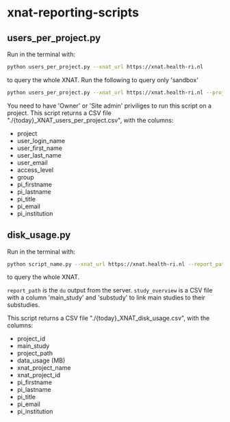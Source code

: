 # xnat-reporting-scripts
## users_per_project.py

Run in the terminal with:
```bash
python users_per_project.py --xnat_url https://xnat.health-ri.nl
```
to query the whole XNAT.
Run the following to query only 'sandbox'
```bash
python users_per_project.py --xnat_url https://xnat.health-ri.nl --project sandbox
```

You need to have 'Owner' or 'Site admin' priviliges to run this script on a project.
This script returns a CSV file "./{today}_XNAT_users_per_project.csv", with the columns:
* project
* user_login_name
* user_first_name
* user_last_name
* user_email
* access_level
* group
* pi_firstname
* pi_lastname
* pi_title
* pi_email
* pi_institution

## disk_usage.py

Run in the terminal with:
```bash
python script_name.py --xnat_url https://xnat.health-ri.nl --report_path ./output.txt --study_overview ./studyoverview.csv
```
to query the whole XNAT.

`report_path` is the `du` output from the server.
`study_overview` is a CSV file with a column 'main_study' and 'substudy' to link main studies to their substudies.

This script returns a CSV file "./{today}_XNAT_disk_usage.csv", with the columns:
* project_id
* main_study
* project_path
* data_usage (MB)
* xnat_project_name
* xnat_project_id
* pi_firstname
* pi_lastname
* pi_title
* pi_email
* pi_institution

